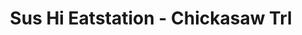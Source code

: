 ---
layout: place
title: "Sus Hi Eatstation - Chickasaw Trl"
permalink: /florida/orlando/sus-hi-eatstation-chickasaw-trl.html
stateAbbr: FL
stateName: Florida
cityName: Orlando
place_id: ChIJ86e3px5l54gR24KtoCZj5kQ
photos:
  - name: >-
      places/ChIJ86e3px5l54gR24KtoCZj5kQ/photos/AeeoHcLulQ1eeRtKpKS2YdZYnd_7ymLQbmBnUHEtNa_5ZrgO4RwY2xTm-t6TGAvv-3IAx3dl4SCskavOhNgPnk9aGo8GIBh_UKct3DMhG-NGWtVJguAeNgNs2fC1oxPr2Os6_EAzqIRY9GPYgFDa6F6kqvEilNx9WxzH03S7JbxkcySg81nDSf_Ke3uvrfrz3e5voTSUDUrxjr5w6F-DgYfIdN8jYg78_vvmHlpdvHkD-Yg5UeDVWbe-AJg7zt19xg1LKMW_4mhQ11H80wbxtN2UjLB75oZdjryeW73GFubp77ARJg
    widthPx: 4032
    heightPx: 3024
    authorAttributions:
      - displayName: Sus Hi Eatstation - Chickasaw Trl
        uri: https://maps.google.com/maps/contrib/104100160223010472688
        photoUri: >-
          https://lh3.googleusercontent.com/a-/ALV-UjXbl5028ArdbDZkPLzM3ZNHhpLJU7Rbm8zakSY_cK0DrKqwia8=s100-p-k-no-mo
    flagContentUri: >-
      https://www.google.com/local/imagery/report/?cb_client=maps_api_places.places_api&image_key=!1e10!2sAF1QipPZG4r_9R_y8G8pVudXOP3vS_B3XRkNaVtXj9rb&hl=en-US
    googleMapsUri: >-
      https://www.google.com/maps/place//data=!3m4!1e2!3m2!1sAF1QipPZG4r_9R_y8G8pVudXOP3vS_B3XRkNaVtXj9rb!2e10!4m2!3m1!1s0x88e7651ea7b7a7f3:0x44e66326a0ad82db
  - name: >-
      places/ChIJ86e3px5l54gR24KtoCZj5kQ/photos/AeeoHcLn7OmWDsQL_Xa4SgcO2JnSAT1KW-H0_El2u93hX44p4HrqZ5DTDHuvSjS5ntggNeKdRHiCiGcA-kr_lme6P0VzgpjKFNFn-w-Rw64EC9NuoIwsjCHOim1X-WeguvcU6_9gUprQKGjksFuMHLh_AEpX2xtxhl8gfMfo7e1RJ-QnAGLrpvCTDIe39XB6COikm1s5CdQMtjny7NR6N1E6jG7Ui0xL77p7ZIj3EdDvVgh54kIfj5nIbf8wuCQsBr0SfT6flsn3sL_Jpuw9j6rzxCdhFP-qYO9t9hZe4BvzkjzwKF-pew-3vhQjKPsGrKSKWCJ98clGZf5H0offrbnnNUa5UfIQPll7koCq3C83RMyrjMk9Vx4fNl3yVyBwmuK2ikD_qtlWOhtbstAzVC-71H_03E5XEhGNZzA1-_vzKoFYjqg
    widthPx: 4032
    heightPx: 2268
    authorAttributions:
      - displayName: Max Filin
        uri: https://maps.google.com/maps/contrib/116376698205507188105
        photoUri: >-
          https://lh3.googleusercontent.com/a-/ALV-UjXk1gEj57d8BZGeHUV6rPQBcEOjIjYMgn7oXpMLOBjIK9XTAqmRYQ=s100-p-k-no-mo
    flagContentUri: >-
      https://www.google.com/local/imagery/report/?cb_client=maps_api_places.places_api&image_key=!1e10!2sCIHM0ogKEICAgMDw6Yfe8QE&hl=en-US
    googleMapsUri: >-
      https://www.google.com/maps/place//data=!3m4!1e2!3m2!1sCIHM0ogKEICAgMDw6Yfe8QE!2e10!4m2!3m1!1s0x88e7651ea7b7a7f3:0x44e66326a0ad82db
  - name: >-
      places/ChIJ86e3px5l54gR24KtoCZj5kQ/photos/AeeoHcK7__CtnHfvlKAapBcEkAg06EXtl0CDPux2TQC81VV4pNtpTSJwnqhO8x6RcZkWSq-t0nJ2idgvHNBTLaikTkJK2akuAcHBfiMsXR9oIE2VXZ839tAimwJvMw88JKSG0oBWGxN9x7tplZeUE-WWpMoM7kbgEoJm8GEY0R6yVoqwoajrvPus9rVcrK7MJp03rNbHw6S3435RICDJL9gBGi7Fy9_pYjiq4XJXZdQlLza4n07P0NDfncjW-j0hroLfTZ5wePU6PXrw3Z5W1S16mOWReZXk9Qr2lKmWUGH8jxihZg
    widthPx: 1500
    heightPx: 2000
    authorAttributions:
      - displayName: Sus Hi Eatstation - Chickasaw Trl
        uri: https://maps.google.com/maps/contrib/104100160223010472688
        photoUri: >-
          https://lh3.googleusercontent.com/a-/ALV-UjXbl5028ArdbDZkPLzM3ZNHhpLJU7Rbm8zakSY_cK0DrKqwia8=s100-p-k-no-mo
    flagContentUri: >-
      https://www.google.com/local/imagery/report/?cb_client=maps_api_places.places_api&image_key=!1e10!2sAF1QipNHBwYshWkjgams8FbmhCcoQlTloHFVCcLGTpfz&hl=en-US
    googleMapsUri: >-
      https://www.google.com/maps/place//data=!3m4!1e2!3m2!1sAF1QipNHBwYshWkjgams8FbmhCcoQlTloHFVCcLGTpfz!2e10!4m2!3m1!1s0x88e7651ea7b7a7f3:0x44e66326a0ad82db
  - name: >-
      places/ChIJ86e3px5l54gR24KtoCZj5kQ/photos/AeeoHcLGI-pS225f7EJAP9VrxnbYiS-0lph4JyfuXdJSM4nNtevf6Txj1w3EWnvktamd7Ma66bVHAcWV4D9Ese-jP6ZqFSnOFjrghxxObpkk1MtSNNUPq2-JZvrbGV1W-kM-igihPO1_Y8lbSOc2S2NhthRkDa6Lwz0Ro-8DHYnFM4LO0S6recCOmqoOSjH30BNDPlg1pxBqSrhvv0rPpl8Yr7YGo4TQszmYYhx8JCqsKvrKQXxutDVeCKa-tv2EH6JFYwTTk7wkpchTR4sXr86r5Sj1JPP0dSE3nK5SuA4PeuA7nA
    widthPx: 1500
    heightPx: 1500
    authorAttributions:
      - displayName: Sus Hi Eatstation - Chickasaw Trl
        uri: https://maps.google.com/maps/contrib/104100160223010472688
        photoUri: >-
          https://lh3.googleusercontent.com/a-/ALV-UjXbl5028ArdbDZkPLzM3ZNHhpLJU7Rbm8zakSY_cK0DrKqwia8=s100-p-k-no-mo
    flagContentUri: >-
      https://www.google.com/local/imagery/report/?cb_client=maps_api_places.places_api&image_key=!1e10!2sAF1QipM5H-19cvQV9ndatGHE_guqrmbPaS0r6pBebIW4&hl=en-US
    googleMapsUri: >-
      https://www.google.com/maps/place//data=!3m4!1e2!3m2!1sAF1QipM5H-19cvQV9ndatGHE_guqrmbPaS0r6pBebIW4!2e10!4m2!3m1!1s0x88e7651ea7b7a7f3:0x44e66326a0ad82db
  - name: >-
      places/ChIJ86e3px5l54gR24KtoCZj5kQ/photos/AeeoHcICH_4ARjAd3k1QGsq3r41M4F0dLk7qhPDIdK52HdryJPl4TpVhyV--FP7hZ3o6zoVxrVPB8Eio2ogYadDoyfLz31L_wbUM3XeaXB-tt7MWBOa0HV3woVuiMPbiia8mA6Q7z3AykatsumNGp7391Pz8gTzMc5T-miq5kqoD2eZ54uJa8dWGTfAX1h56W9Magdpk_nsv0k51_TiiZNKSWlsdDpyXsQH2ZkfF8noRj4zUDPRlGmGtUVRV-N9obqDf4bbxl78WbcWvH-wKl3s0yx59AHW_u4BJ7UINUiyK4QAaD1LkSXoJnjHMrTPfH9XPzE7jRa09FIO1tNN0SqwOzYR85Rzvd47wxpJXVw8JuWFWzcI3pO02_u4WS83W1XEvVL4jroVTC6PBwOWa7hXl4m5-OLHxSdT6U0e9fJPGRRwZt0k
    widthPx: 4032
    heightPx: 2268
    authorAttributions:
      - displayName: Max Filin
        uri: https://maps.google.com/maps/contrib/116376698205507188105
        photoUri: >-
          https://lh3.googleusercontent.com/a-/ALV-UjXk1gEj57d8BZGeHUV6rPQBcEOjIjYMgn7oXpMLOBjIK9XTAqmRYQ=s100-p-k-no-mo
    flagContentUri: >-
      https://www.google.com/local/imagery/report/?cb_client=maps_api_places.places_api&image_key=!1e10!2sCIHM0ogKEICAgMDw6YfesQE&hl=en-US
    googleMapsUri: >-
      https://www.google.com/maps/place//data=!3m4!1e2!3m2!1sCIHM0ogKEICAgMDw6YfesQE!2e10!4m2!3m1!1s0x88e7651ea7b7a7f3:0x44e66326a0ad82db
  - name: >-
      places/ChIJ86e3px5l54gR24KtoCZj5kQ/photos/AeeoHcJwJHX5KaPLHV1uI-ceyElz8h9p8UkuoilqErIoRVi7IymBNvpvNLAbfezKwY2cuPXIGGwEgYyCoTxISTF_sQEgnoHvpgAeJX0wvkG4OTxo7BbZQ8R84tTBOh9mb-TnDVERu-l4zXQXP5cRlbDgPkV91QihAVyD36d_suq4gZDOA9Zwo4nEov69gB-AYBEpBIlVya_bokPNMFmmVs1Ms_Ql_IdBChHEJ-l5h03tMDi5c7VtSZFemOBfW_NQnSgmbJ-doq-Rdddlw4lRRABkbZq61I5in04tpAfAAEFLoHA9Aw
    widthPx: 3024
    heightPx: 3024
    authorAttributions:
      - displayName: Sus Hi Eatstation - Chickasaw Trl
        uri: https://maps.google.com/maps/contrib/104100160223010472688
        photoUri: >-
          https://lh3.googleusercontent.com/a-/ALV-UjXbl5028ArdbDZkPLzM3ZNHhpLJU7Rbm8zakSY_cK0DrKqwia8=s100-p-k-no-mo
    flagContentUri: >-
      https://www.google.com/local/imagery/report/?cb_client=maps_api_places.places_api&image_key=!1e10!2sAF1QipNBcloFSqMRJ15EBkIGM5A6v70wZmA8AERA9G70&hl=en-US
    googleMapsUri: >-
      https://www.google.com/maps/place//data=!3m4!1e2!3m2!1sAF1QipNBcloFSqMRJ15EBkIGM5A6v70wZmA8AERA9G70!2e10!4m2!3m1!1s0x88e7651ea7b7a7f3:0x44e66326a0ad82db
  - name: >-
      places/ChIJ86e3px5l54gR24KtoCZj5kQ/photos/AeeoHcKtgqqSKIE8LUvzDMNEw_E0INqohYvnoosq0hJEwWRCz10sjaYP3Mt0_3m7fmfLICLlBZxduvMmULB3djyE16k7JfkIoMMGlGW0xmbg25B7Xu2NG3BWeqdueN1Abtc04XseBb8lGvcO6tNxbRHnlcQhaUcs8nDHyU0Uhunt_CVmJ2qEgCJUjFlCRxnk6z6_ijNVntu1GUh4mTpL5BsyoFacPSrGpKV3LAc5ocKy79eGYOz6ssBQq8vVeWbwJv-I09T5kmkOsnvdH9IOU2jx9G_bY7gcyztzBYwy9efSTY65kWZG8HRlXWgvl0_MG6k56QkBr0n9DaXjb8xmc6S4NfgrrQrga-BLbXqYuof7yTKU1zbOzUZHhOgvKkceRDg__-x0Qf9pcKBb6AKMN2rmeeK9suIX1AaiPTTtmd0guD1ttg
    widthPx: 3024
    heightPx: 4032
    authorAttributions:
      - displayName: Rosa
        uri: https://maps.google.com/maps/contrib/112762220328732294230
        photoUri: >-
          https://lh3.googleusercontent.com/a-/ALV-UjVAIB-kTSHzyhBX_17jqgk-SDgVfkMEKcAevL443t3FmVwarIioQA=s100-p-k-no-mo
    flagContentUri: >-
      https://www.google.com/local/imagery/report/?cb_client=maps_api_places.places_api&image_key=!1e10!2sCIHM0ogKEICAgIDmz4ieRg&hl=en-US
    googleMapsUri: >-
      https://www.google.com/maps/place//data=!3m4!1e2!3m2!1sCIHM0ogKEICAgIDmz4ieRg!2e10!4m2!3m1!1s0x88e7651ea7b7a7f3:0x44e66326a0ad82db
  - name: >-
      places/ChIJ86e3px5l54gR24KtoCZj5kQ/photos/AeeoHcKSFzgLtwXLq5wxg7si8ZjE7BYZw0Szn1tQQFMvm6TevVwfl6uDdJu8reoXHMrUkRSaPYmkAKVREhNhHvo9tXJTFzuNOA9JXNGYZDxc-5XNvJTq-VXZdazpZi_U2GEPJPeQuvqjYH_x4WfmoNF9vzgoAH9H4Mq2G5cxSPWSuwlMjlJq9UP2gx0uExTojip_mgXxFpAgY-PJ1aXEIaCqxXnMSdtYJ97_ShXwdQu_zJlV7_gVEm1vpZh2gmJWcVx3xqzgWy5v4TE4ECNZl86LbSAccr3JzxsoUPKpI78m2EvE1A
    widthPx: 2486
    heightPx: 1391
    authorAttributions:
      - displayName: Sus Hi Eatstation - Chickasaw Trl
        uri: https://maps.google.com/maps/contrib/104100160223010472688
        photoUri: >-
          https://lh3.googleusercontent.com/a-/ALV-UjXbl5028ArdbDZkPLzM3ZNHhpLJU7Rbm8zakSY_cK0DrKqwia8=s100-p-k-no-mo
    flagContentUri: >-
      https://www.google.com/local/imagery/report/?cb_client=maps_api_places.places_api&image_key=!1e10!2sAF1QipPb42xPCovFZ6zPxpf1K2Wj2RolqftS9a6yFqW_&hl=en-US
    googleMapsUri: >-
      https://www.google.com/maps/place//data=!3m4!1e2!3m2!1sAF1QipPb42xPCovFZ6zPxpf1K2Wj2RolqftS9a6yFqW_!2e10!4m2!3m1!1s0x88e7651ea7b7a7f3:0x44e66326a0ad82db
  - name: >-
      places/ChIJ86e3px5l54gR24KtoCZj5kQ/photos/AeeoHcIxgMbsw5DUy37z5en-8jGPrjD8mVX89o-nOlYWivbiVFxjDI0u148u8alTIw2A0G6fXRz91cct8vQaZGyGXYNAWCmUX3c_z9DSVwXcTxdIZx-3y9kFgkEaZtqXj_BL8nNvgoG8vQz_EXZyIbWBkifFkvQ8d8wqMYEIzwnoIPhCwWh8gTGxR1p2vGg1x8A94n_skduA7sqbKW6oFsNZfUhm3tmGhJiGoRw22lU4-OFQV6O4wBzZRYtqF-MMTzYWdcQrrOePbVSydA6Hy48NtPcca3XX93IEpeVQv0ualxmxkg
    widthPx: 4800
    heightPx: 3200
    authorAttributions:
      - displayName: Sus Hi Eatstation - Chickasaw Trl
        uri: https://maps.google.com/maps/contrib/104100160223010472688
        photoUri: >-
          https://lh3.googleusercontent.com/a-/ALV-UjXbl5028ArdbDZkPLzM3ZNHhpLJU7Rbm8zakSY_cK0DrKqwia8=s100-p-k-no-mo
    flagContentUri: >-
      https://www.google.com/local/imagery/report/?cb_client=maps_api_places.places_api&image_key=!1e10!2sAF1QipPV81tp2k88QbzNwDRUv6z9isjZTjXFoiqfFY8n&hl=en-US
    googleMapsUri: >-
      https://www.google.com/maps/place//data=!3m4!1e2!3m2!1sAF1QipPV81tp2k88QbzNwDRUv6z9isjZTjXFoiqfFY8n!2e10!4m2!3m1!1s0x88e7651ea7b7a7f3:0x44e66326a0ad82db
  - name: >-
      places/ChIJ86e3px5l54gR24KtoCZj5kQ/photos/AeeoHcIZonCrYV-cu3mNMAM70F7YF1bTQRv7oIAu_mO6NHihPEdts94zWuGRcEw-ZmRlhLqk1gMSOYq6VskMO-2TxiGwfCbToweWsCFxXW9seb4n15ex0OKoIaOcYztvlIPEK3060cbezp0FfavW3jEFgz4deOW5pwRqcmGFWJ3VfwZk0-Bem5jI2OZtA-DFWubIvc2ZyjqbdCI91AbWIX8s5CusodRkUYdR3uT_5xhQxAL2IGm08CpPgf-Aa21jzpvzsVyxQ3ZYk62LtnKrCSaBXIKYsJzF1vi3CGX4V3_wkDS-xA
    widthPx: 3004
    heightPx: 2724
    authorAttributions:
      - displayName: Sus Hi Eatstation - Chickasaw Trl
        uri: https://maps.google.com/maps/contrib/104100160223010472688
        photoUri: >-
          https://lh3.googleusercontent.com/a-/ALV-UjXbl5028ArdbDZkPLzM3ZNHhpLJU7Rbm8zakSY_cK0DrKqwia8=s100-p-k-no-mo
    flagContentUri: >-
      https://www.google.com/local/imagery/report/?cb_client=maps_api_places.places_api&image_key=!1e10!2sAF1QipODUrus-toTJP30RsLxvrD9iNy3pcdlFH0yyfJQ&hl=en-US
    googleMapsUri: >-
      https://www.google.com/maps/place//data=!3m4!1e2!3m2!1sAF1QipODUrus-toTJP30RsLxvrD9iNy3pcdlFH0yyfJQ!2e10!4m2!3m1!1s0x88e7651ea7b7a7f3:0x44e66326a0ad82db
address: 417 S Chickasaw Trail, Orlando, FL 32825, USA
street: 417 S Chickasaw Trail
city: Orlando
state: FL
zip: '32825'
country: USA
neighborhood: null
latitude: '28.537239'
longitude: '-81.274115'
accessibility_options:
  wheelchairAccessibleParking: true
  wheelchairAccessibleEntrance: true
  wheelchairAccessibleRestroom: true
  wheelchairAccessibleSeating: true
business_status: OPERATIONAL
name: Sus Hi Eatstation - Chickasaw Trl
google_maps_links:
  directionsUri: >-
    https://www.google.com/maps/dir//''/data=!4m7!4m6!1m1!4e2!1m2!1m1!1s0x88e7651ea7b7a7f3:0x44e66326a0ad82db!3e0
  placeUri: https://maps.google.com/?cid=4964764656778183387
  writeAReviewUri: >-
    https://www.google.com/maps/place//data=!4m3!3m2!1s0x88e7651ea7b7a7f3:0x44e66326a0ad82db!12e1
  reviewsUri: >-
    https://www.google.com/maps/place//data=!4m4!3m3!1s0x88e7651ea7b7a7f3:0x44e66326a0ad82db!9m1!1b1
  photosUri: >-
    https://www.google.com/maps/place//data=!4m3!3m2!1s0x88e7651ea7b7a7f3:0x44e66326a0ad82db!10e5
primary_type: Sushi Restaurant
opening_hours:
  regular: null
  current: null
secondary_opening_hours:
  regular:
    weekdayDescriptions: null
    type: null
  current:
    weekdayDescriptions: null
    type: null
phone: null
price_level: null
price_range: null
rating: null
rating_count: 0
website: null
description: null
reviews: null
parking_options: null
payment_options: null
allow_dogs: null
curbside_pickup: null
delivery: null
dine_in: null
good_for_children: null
good_for_groups: null
good_for_sports: null
live_music: null
menu_for_children: null
outdoor_seating: null
reservable: null
restroom: null
serves_beer: null
serves_breakfast: null
serves_brunch: null
serves_cocktails: null
serves_coffee: null
serves_dinner: null
serves_dessert: null
serves_lunch: null
serves_vegetarian_food: null
serves_wine: null
takeout: null
slug: Sus-Hi-Eatstation-Chickasaw-Trl

---